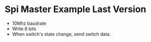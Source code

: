 # Spi Master Example Last Version

- 10Mhz baudrate
- Write 8 bits
- When switch's state change, send switch data.

